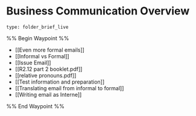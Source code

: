 # Business Communication Overview
 
```ccard
type: folder_brief_live
```
 
%% Begin Waypoint %%
- [[Even more formal emails]]
- [[Informal vs Formal]]
- [[Issue Email]]
- [[R2.12 part 2 booklet.pdf]]
- [[relative pronouns.pdf]]
- [[Test information and preparation]]
- [[Translating email from informal to formal]]
- [[Writing email as Interne]]

%% End Waypoint %%